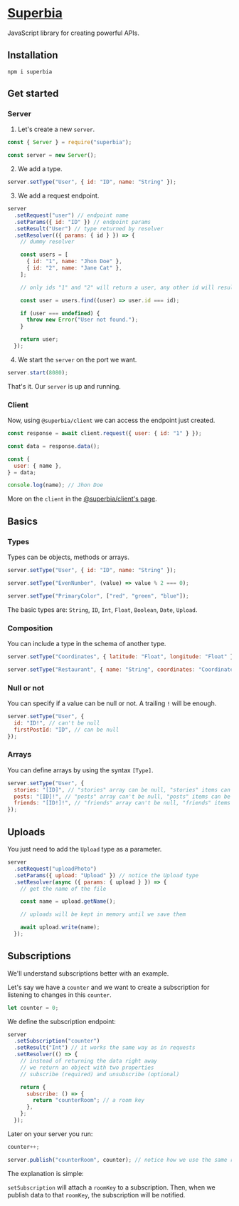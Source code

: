 # [Superbia](https://superbia.dev/)

JavaScript library for creating powerful APIs.

## Installation

```
npm i superbia
```

## Get started

### Server

1. Let's create a new `server`.

```js
const { Server } = require("superbia");

const server = new Server();
```

2. We add a type.

```js
server.setType("User", { id: "ID", name: "String" });
```

3. We add a request endpoint.

```js
server
  .setRequest("user") // endpoint name
  .setParams({ id: "ID" }) // endpoint params
  .setResult("User") // type returned by resolver
  .setResolver(({ params: { id } }) => {
    // dummy resolver

    const users = [
      { id: "1", name: "Jhon Doe" },
      { id: "2", name: "Jane Cat" },
    ];

    // only ids "1" and "2" will return a user, any other id will result in an error

    const user = users.find((user) => user.id === id);

    if (user === undefined) {
      throw new Error("User not found.");
    }

    return user;
  });
```

4. We start the `server` on the port we want.

```js
server.start(8080);
```

That's it. Our `server` is up and running.

### Client

Now, using `@superbia/client` we can access the endpoint just created.

```js
const response = await client.request({ user: { id: "1" } });

const data = response.data();

const {
  user: { name },
} = data;

console.log(name); // Jhon Doe
```

More on the `client` in the [@superbia/client's page](https://github.com/iconshot/superbia-client).

## Basics

### Types

Types can be objects, methods or arrays.

```js
server.setType("User", { id: "ID", name: "String" });

server.setType("EvenNumber", (value) => value % 2 === 0);

server.setType("PrimaryColor", ["red", "green", "blue"]);
```

The basic types are: `String`, `ID`, `Int`, `Float`, `Boolean`, `Date`, `Upload`.

### Composition

You can include a type in the schema of another type.

```js
server.setType("Coordinates", { latitude: "Float", longitude: "Float" });

server.setType("Restaurant", { name: "String", coordinates: "Coordinates" });
```

### Null or not

You can specify if a value can be null or not. A trailing `!` will be enough.

```js
server.setType("User", {
  id: "ID!", // can't be null
  firstPostId: "ID", // can be null
});
```

### Arrays

You can define arrays by using the syntax `[Type]`.

```js
server.setType("User", {
  stories: "[ID]", // "stories" array can be null, "stories" items can be null
  posts: "[ID]!", // "posts" array can't be null, "posts" items can be null
  friends: "[ID!]!", // "friends" array can't be null, "friends" items can't be null
});
```

## Uploads

You just need to add the `Upload` type as a parameter.

```js
server
  .setRequest("uploadPhoto")
  .setParams({ upload: "Upload" }) // notice the Upload type
  .setResolver(async ({ params: { upload } }) => {
    // get the name of the file

    const name = upload.getName();

    // uploads will be kept in memory until we save them

    await upload.write(name);
  });
```

## Subscriptions

We'll understand subscriptions better with an example.

Let's say we have a `counter` and we want to create a subscription for listening to changes in this `counter`.

```js
let counter = 0;
```

We define the subscription endpoint:

```js
server
  .setSubscription("counter")
  .setResult("Int") // it works the same way as in requests
  .setResolver(() => {
    // instead of returning the data right away
    // we return an object with two properties
    // subscribe (required) and unsubscribe (optional)

    return {
      subscribe: () => {
        return "counterRoom"; // a room key
      },
    };
  });
```

Later on your server you run:

```js
counter++;

server.publish("counterRoom", counter); // notice how we use the same room key as before
```

The explanation is simple:

`setSubscription` will attach a `roomKey` to a subscription. Then, when we publish data to that `roomKey`, the subscription will be notified.
